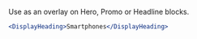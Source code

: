 Use as an overlay on Hero, Promo or Headline blocks.

```jsx
<DisplayHeading>Smartphones</DisplayHeading>
```
